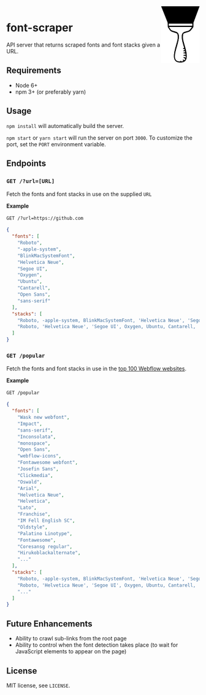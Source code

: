 <img src="support/logo.png" width="100" align="right" />

# font-scraper

API server that returns scraped fonts and font stacks given a URL.

## Requirements

* Node 6+
* npm 3+ (or preferably yarn)

## Usage

`npm install` will automatically build the server.

`npm start` or `yarn start` will run the server on port `3000`.  To customize the port, set the `PORT` environment variable.

## Endpoints

### `GET /?url=[URL]`

Fetch the fonts and font stacks in use on the supplied `URL`

**Example**

`GET /?url=https://github.com`

```json
{
  "fonts": [
    "Roboto",
    "-apple-system",
    "BlinkMacSystemFont",
    "Helvetica Neue",
    "Segoe UI",
    "Oxygen",
    "Ubuntu",
    "Cantarell",
    "Open Sans",
    "sans-serif"
  ],
  "stacks": [
    "Roboto, -apple-system, BlinkMacSystemFont, 'Helvetica Neue', 'Segoe UI', Oxygen, Ubuntu, Cantarell, 'Open Sans', sans-serif",
    "Roboto, 'Helvetica Neue', 'Segoe UI', Oxygen, Ubuntu, Cantarell, 'Open Sans', sans-serif"
  ]
}
```

### `GET /popular`

Fetch the fonts and font stacks in use in the [top 100 Webflow websites](https://webflow.com/discover/popular).

**Example**

`GET /popular`

```json
{
  "fonts": [
    "Wask new webfont",
    "Impact",
    "sans-serif",
    "Inconsolata",
    "monospace",
    "Open Sans",
    "webflow-icons",
    "Fontawesome webfont",
    "Josefin Sans",
    "Clickmedia",
    "Oswald",
    "Arial",
    "Helvetica Neue",
    "Helvetica",
    "Lato",
    "Franchise",
    "IM Fell English SC",
    "Oldstyle",
    "Palatino Linotype",
    "Fontawesome",
    "Coresansg regular",
    "Hirukoblackalternate",
    "..."
  ],
  "stacks": [
    "Roboto, -apple-system, BlinkMacSystemFont, 'Helvetica Neue', 'Segoe UI', Oxygen, Ubuntu, Cantarell, 'Open Sans', sans-serif",
    "Roboto, 'Helvetica Neue', 'Segoe UI', Oxygen, Ubuntu, Cantarell, 'Open Sans', sans-serif",
    "..."
  ]
}
```

## Future Enhancements

* Ability to crawl sub-links from the root page
* Ability to control when the font detection takes place (to wait for JavaScript elements to appear on the page)

## License

MIT license, see `LICENSE`.
